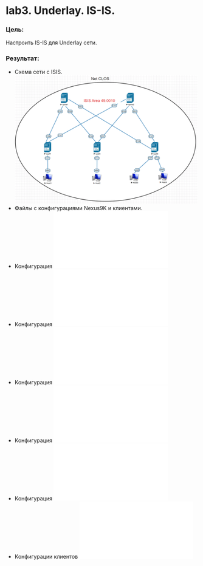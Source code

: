 # lab3. Underlay. IS-IS.
### Цель:
Настроить IS-IS для Underlay сети.
### Результат:
- Схема сети с ISIS.
![Схема сети с ISIS](Схема%20сети%20с%20ISIS.png)
- Файлы с конфигурациями Nexus9K и клиентами.
- Конфигурация
![Spine1](Spine1_config_ISIS.txt)
- Конфигурация
![Spine2](Spine2_config_ISIS.txt)
- Конфигурация
![Leaf1](Leaf1_conig_ISIS.txt)
- Конфигурация
![Leaf2](Leaf2_config_ISIS.txt)
- Конфигурация
![Leaf3](Leaf3_config_ISIS.txt)
- Конфигурации клиентов
![Hosts1-4](Hosts%20config.txt)
